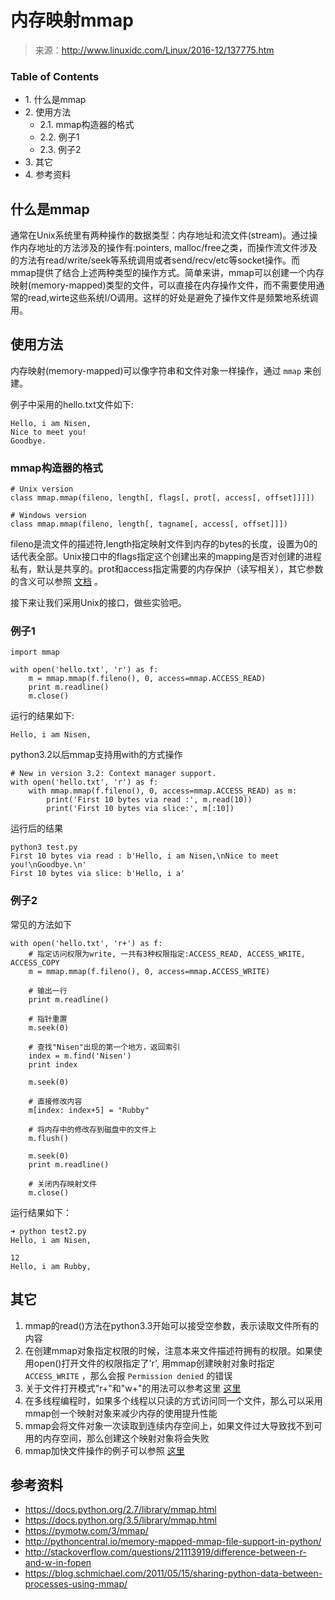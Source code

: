 # 内存映射mmap

> 来源：http://www.linuxidc.com/Linux/2016-12/137775.htm

### Table of Contents

*   1\. 什么是mmap
*   2\. 使用方法
    *   2.1\. mmap构造器的格式
    *   2.2\. 例子1
    *   2.3\. 例子2
*   3\. 其它
*   4\. 参考资料

## 什么是mmap

通常在Unix系统里有两种操作的数据类型：内存地址和流文件(stream)。通过操作内存地址的方法涉及的操作有:pointers, malloc/free之类，而操作流文件涉及的方法有read/write/seek等系统调用或者send/recv/etc等socket操作。而mmap提供了结合上述两种类型的操作方式。简单来讲，mmap可以创建一个内存映射(memory-mapped)类型的文件，可以直接在内存操作文件，而不需要使用通常的read,wirte这些系统I/O调用。这样的好处是避免了操作文件是频繁地系统调用。

## 使用方法

内存映射(memory-mapped)可以像字符串和文件对象一样操作，通过 `mmap` 来创建。

例子中采用的hello.txt文件如下:

```
Hello, i am Nisen,
Nice to meet you!
Goodbye.
```

### mmap构造器的格式

```
# Unix version
class mmap.mmap(fileno, length[, flags[, prot[, access[, offset]]]])

# Windows version
class mmap.mmap(fileno, length[, tagname[, access[, offset]]])
```

fileno是流文件的描述符,length指定映射文件到内存的bytes的长度，设置为0的话代表全部。Unix接口中的flags指定这个创建出来的mapping是否对创建的进程私有，默认是共享的。prot和access指定需要的内存保护（读写相关），其它参数的含义可以参照 [文档](https://docs.python.org/2.7/library/mmap.html) 。

接下来让我们采用Unix的接口，做些实验吧。

### 例子1

```
import mmap

with open('hello.txt', 'r') as f:
    m = mmap.mmap(f.fileno(), 0, access=mmap.ACCESS_READ)
    print m.readline()
    m.close()
```

运行的结果如下:

```
Hello, i am Nisen,
```

python3.2以后mmap支持用with的方式操作

```
# New in version 3.2: Context manager support.
with open('hello.txt', 'r') as f:
    with mmap.mmap(f.fileno(), 0, access=mmap.ACCESS_READ) as m:
        print('First 10 bytes via read :', m.read(10))
        print('First 10 bytes via slice:', m[:10])
```

运行后的结果

```
python3 test.py
First 10 bytes via read : b'Hello, i am Nisen,\nNice to meet you!\nGoodbye.\n'
First 10 bytes via slice: b'Hello, i a'
```

### 例子2

常见的方法如下

```
with open('hello.txt', 'r+') as f:
    # 指定访问权限为write, 一共有3种权限指定:ACCESS_READ, ACCESS_WRITE, ACCESS_COPY
    m = mmap.mmap(f.fileno(), 0, access=mmap.ACCESS_WRITE)

    # 输出一行
    print m.readline()

    # 指针重置
    m.seek(0)

    # 查找"Nisen"出现的第一个地方，返回索引
    index = m.find('Nisen')
    print index

    m.seek(0)

    # 直接修改内容
    m[index: index+5] = "Rubby"

    # 将内存中的修改存到磁盘中的文件上
    m.flush()

    m.seek(0)
    print m.readline()

    # 关闭内存映射文件
    m.close()
```

运行结果如下：

```
➜ python test2.py
Hello, i am Nisen,

12
Hello, i am Rubby,
```

## 其它

1.  mmap的read()方法在python3.3开始可以接受空参数，表示读取文件所有的内容
2.  在创建mmap对象指定权限的时候，注意本来文件描述符拥有的权限。如果使用open()打开文件的权限指定了'r', 用mmap创建映射对象时指定 `ACCESS_WRITE` ，那么会报 `Permission denied` 的错误
3.  关于文件打开模式"r+"和"w+"的用法可以参考这里 [这里](http://stackoverflow.com/questions/21113919/difference-between-r-and-w-in-fopen)
4.  在多线程编程时，如果多个线程以只读的方式访问同一个文件，那么可以采用mmap创一个映射对象来减少内存的使用提升性能
5.  mmap会将文件对象一次读取到连续内存空间上，如果文件过大导致找不到可用的内存空间，那么创建这个映射对象将会失败
6.  mmap加快文件操作的例子可以参照 [这里](http://pythoncentral.io/memory-mapped-mmap-file-support-in-python/)

## 参考资料

*   https://docs.python.org/2.7/library/mmap.html
*   https://docs.python.org/3.5/library/mmap.html
*   https://pymotw.com/3/mmap/
*   http://pythoncentral.io/memory-mapped-mmap-file-support-in-python/
*   http://stackoverflow.com/questions/21113919/difference-between-r-and-w-in-fopen
*   https://blog.schmichael.com/2011/05/15/sharing-python-data-between-processes-using-mmap/
